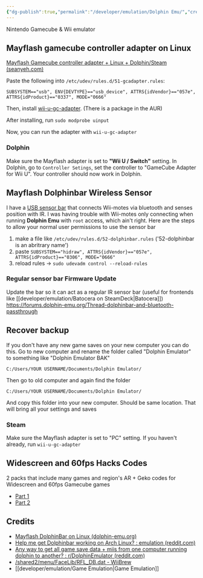 ```yaml
---
{"dg-publish":true,"permalink":"/developer/emulation/Dolphin Emu/","created":"2024-11-26T16:57:28.000-06:00","updated":"2025-02-05T23:22:43.846-06:00"}
---
```


Nintendo Gamecube & Wii emulator

## Mayflash gamecube controller adapter on Linux
[Mayflash Gamecube controller adapter + Linux + Dolphin/Steam (seanyeh.com)](https://www.seanyeh.com/pages/mayflash_gamecube_adapter_linux_dolphin_steam/)

Paste the following into `/etc/udev/rules.d/51-gcadapter.rules`:

```
SUBSYSTEM=="usb", ENV{DEVTYPE}=="usb_device", ATTRS{idVendor}=="057e", ATTRS{idProduct}=="0337", MODE="0666"
```

Then, install [wii-u-gc-adapter](https://github.com/ToadKing/wii-u-gc-adapter). (There is a package in the AUR)

After installing, run `sudo modprobe uinput`

Now, you can run the adapter with `wii-u-gc-adapter`

### Dolphin
Make sure the Mayflash adapter is set to **"Wii U / Switch"** setting. In Dolphin, go to `Controller Setings`, set the controller to "GameCube Adapter for Wii U". Your controller should now work in Dolphin.

## Mayflash Dolphinbar Wireless Sensor

I have a [USB sensor bar](https://www.mayflash.com/product/6.html) that connects Wii-motes via bluetooth and senses position with IR. I was having trouble with Wii-motes only connecting when running **Dolphin Emu** with `root` access, which ain't right. Here are the steps to allow your normal user permissions to use the sensor bar

1. make a file like `/etc/udev/rules.d/52-dolphinbar.rules` ('52-dolphinbar is an abritrary name')
2. paste `SUBSYSTEM=="hidraw", ATTRS{idVendor}=="057e", ATTRS{idProduct}=="0306", MODE="0666"`
3. reload rules → `sudo udevadm control --reload-rules`

### Regular sensor bar Firmware Update
Update the bar so it can act as a regular IR sensor bar (useful for frontends like [[developer/emulation/Batocera on SteamDeck\|Batocera]])
https://forums.dolphin-emu.org/Thread-dolphinbar-and-bluetooth-passthrough
## Recover backup
If you don't have any new game saves on your new computer you can do this. Go to new computer and rename the folder called "Dolphin Emulator" to something like "Dolphin Emulator BAK"

`C:/Users/YOUR USERNAME/Documents/Dolphin Emulator/`

Then go to old computer and again find the folder

`C:/Users/YOUR USERNAME/Documents/Dolphin Emulator/`

And copy this folder into your new computer. Should be same location. That will bring all your settings and saves
### Steam
Make sure the Mayflash adapter is set to "PC" setting. If you haven't already, run `wii-u-gc-adapter`

## Widescreen and 60fps Hacks Codes
2 packs that include many games and region's AR + Geko codes for Widescreen and 60fps Gamecube games
- [Part 1](https://forums.launchbox-app.com/files/file/4040-the-nintendo-gamecube-widescreen-project-pre-configured-anamorphic-169-for-dolphin-emulator-part-1-native-169-games/)
- [Part 2](https://forums.launchbox-app.com/files/file/4062-the-nintendo-gamecube-widescreen-project-part-2-pre-applied-ar-gecko-widescreen-cheats-hacks-anamorphic-169-for-dolphin-emulator/)

## Credits
- [Mayflash DolphinBar on Linux (dolphin-emu.org)](https://forums.dolphin-emu.org/Thread-mayflash-dolphinbar-on-linux)
- [Help me get Dolphinbar working on Arch Linux? : emulation (reddit.com)](https://www.reddit.com/r/emulation/comments/3gjmy2/comment/ctyz26e/)
- [Any way to get all game save data + miis from one computer running dolphin to another? : r/DolphinEmulator (reddit.com)](https://www.reddit.com/r/DolphinEmulator/comments/sa3ypn/any_way_to_get_all_game_save_data_miis_from_one/)
- [/shared2/menu/FaceLib/RFL_DB.dat - WiiBrew](https://wiibrew.org/wiki//shared2/menu/FaceLib/RFL_DB.dat)
- [[developer/emulation/Game Emulation\|Game Emulation]]